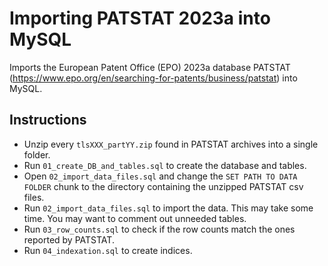 Importing PATSTAT 2023a into MySQL
=========================

Imports the European Patent Office (EPO) 2023a database PATSTAT (https://www.epo.org/en/searching-for-patents/business/patstat) into MySQL.  

Instructions
-------------
- Unzip every `tlsXXX_partYY.zip` found in PATSTAT archives into a single folder. 
- Run `01_create_DB_and_tables.sql` to create the database and tables.
- Open `02_import_data_files.sql` and change the `SET PATH TO DATA FOLDER` chunk to the directory containing the unzipped PATSTAT csv files.
- Run `02_import_data_files.sql` to import the data. This may take some time. You may want to comment out unneeded tables.
- Run `03_row_counts.sql` to check if the row counts match the ones reported by PATSTAT.
- Run `04_indexation.sql` to create indices.
 
